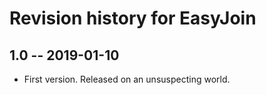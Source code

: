 # Revision history for EasyJoin

## 1.0 -- 2019-01-10

* First version. Released on an unsuspecting world.

